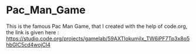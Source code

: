 # Pac_Man_Game
This is the famous Pac Man Game, that I created with the help of code.org, the link is given here : https://studio.code.org/projects/gamelab/59AXTIokumjlx_TW6iPF7Tp3x8o5hbGlC5cd4wojCl4
